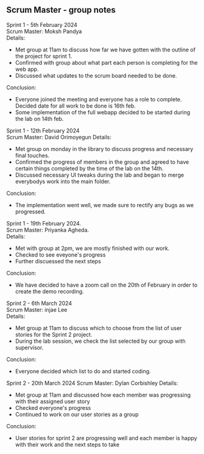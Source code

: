 ## Scrum Master - group notes
Sprint 1 - 5th February 2024  
Scrum Master: Moksh Pandya  
Details:
- Met group at 11am to discuss how far we have gotten with the outline of the project for sprint 1.
- Confirmed with group about what part each person is completing for the web app.
- Discussed what updates to the scrum board needed to be done.  

Conclusion:  
- Everyone joined the meeting and everyone has a role to complete. Decided date for all work to be done is 16th feb.  
- Some implementation of the full webapp decided to be started during the lab on 14th feb.

Sprint 1 - 12th February 2024  
Scrum Master: David Orimoyegun
Details:
- Met group on monday in the library to discuss progress and necessary final touches.
- Confirmed the progress of members in the group and agreed to have certain things completed by the time of the lab on the 14th.
- Discussed necessary UI tweaks during the lab and began to merge everybodys work into the main folder.  

Conclusion:  
- The implementation went well, we made sure to rectify any bugs as we progressed.

Sprint 1 - 19th February 2024.  
Scrum Master: Priyanka Agheda.   
Details:   
- Met with group at 2pm, we are mostly finished with our work.
- Checked to see eveyone's progress
- Further discuessed the next steps

Conclusion:
- We have decided to have a zoom call on the 20th of February in order to create the demo recording. 

Sprint 2 - 6th March 2024  
Scrum Master: injae Lee  
Details:
- Met group at 11am to discuss which to choose from the list of user stories for the Sprint 2 project.
- During the lab session, we check the list selected by our group with supervisor. 

Conclusion:  
- Everyone decided which list to do and started coding.

Sprint 2 - 20th March 2024
Scrum Master: Dylan Corbishley
Details:
- Met group at 11am and discussed how each member was progressing with their assigned user story
- Checked everyone's progress
- Continued to work on our user stories as a group

Conclusion:
- User stories for sprint 2 are progressing well and each member is happy with their work and the next steps to take
